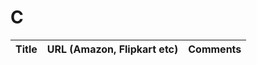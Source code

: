 # C 

| Title                                           | URL (Amazon, Flipkart etc) | Comments| 
|-------------------------------------------------|----------------------------|---------|
